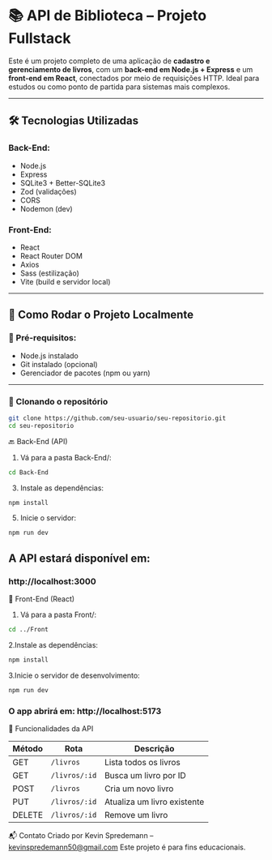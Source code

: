 # 📚 API de Biblioteca – Projeto Fullstack

Este é um projeto completo de uma aplicação de **cadastro e gerenciamento de livros**, com um **back-end em Node.js + Express** e um **front-end em React**, conectados por meio de requisições HTTP. Ideal para estudos ou como ponto de partida para sistemas mais complexos.

---

## 🛠️ Tecnologias Utilizadas

### Back-End:
- Node.js
- Express
- SQLite3 + Better-SQLite3
- Zod (validações)
- CORS
- Nodemon (dev)

### Front-End:
- React
- React Router DOM
- Axios
- Sass (estilização)
- Vite (build e servidor local)

---

## 🚀 Como Rodar o Projeto Localmente

### 🔧 Pré-requisitos:
- Node.js instalado
- Git instalado (opcional)
- Gerenciador de pacotes (npm ou yarn)

---

### 🧩 Clonando o repositório

```bash
git clone https://github.com/seu-usuario/seu-repositorio.git
cd seu-repositorio
```

🔙 Back-End (API)
1. Vá para a pasta Back-End/:
```bash
cd Back-End
```

3. Instale as dependências:
```bash
npm install
```

5. Inicie o servidor:
```bash
npm run dev
```

## A API estará disponível em: 
### http://localhost:3000

🎨 Front-End (React)
1. Vá para a pasta Front/:
```bash
cd ../Front
```

2.Instale as dependências:
```bash
npm install
```

3.Inicie o servidor de desenvolvimento:
```bash
npm run dev
```

### O app abrirá em: http://localhost:5173

📌 Funcionalidades da API


| Método | Rota          | Descrição                   |
| ------ | ------------- | --------------------------- |
| GET    | `/livros`     | Lista todos os livros       |
| GET    | `/livros/:id` | Busca um livro por ID       |
| POST   | `/livros`     | Cria um novo livro          |
| PUT    | `/livros/:id` | Atualiza um livro existente |
| DELETE | `/livros/:id` | Remove um livro             |


📬 Contato
Criado por Kevin Spredemann – kevinspredemann50@gmail.com
Este projeto é para fins educacionais.
